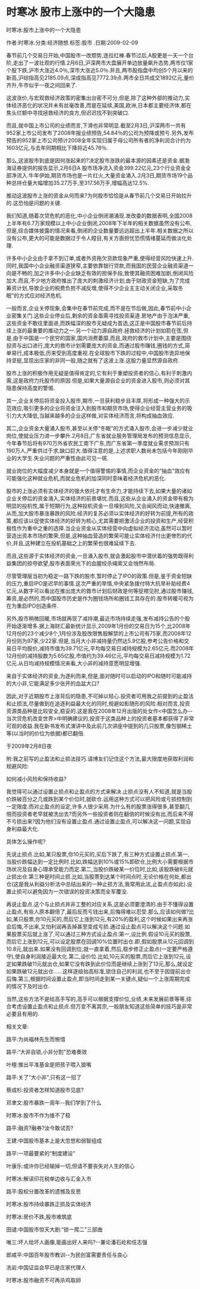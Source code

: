 # 时寒冰  股市上涨中的一个大隐患    
    
时寒冰:股市上涨中的一个大隐患    
作者:时寒冰.分类:经济随想.标签:股市 .日期:2009-02-09    
春节前几个交易日开始,中国股市一改颓势,连拉红棒.春节过后,A股更是一天一个台阶,走出了一波壮观的行情.2月6日,沪深两市大盘展开单边放量飙升态势,两市仅1家个股下跌,沪市大涨近4.0％,深市大涨近5.0％.并且,两市股指盘中均创5个月以来的新高,沪综指高见2185.09点,深成指高见7772.39点.两市全日共成交1892亿元,量价齐升,牛市似乎一夜之间回来了.    
这波涨价,与宏观救经济政策的密集出台密不可分,但是,除了这种外部的推动力,实体经济恶化的状况并未有丝毫改善,而是在延续,美国,欧洲,日本都主要经济体,都在焦头烂额中寻找拯救经济的良方,但迟迟找不到突破口.    
而且,就中国上市公司的业绩而言,下滑也非常明显.截至2月3日,沪深两市一共有952家上市公司发布了2008年报业绩预告,54.84％的公司为预降或预亏.另外,发布预告的952家上市公司预计2008全年实现归属于母公司所有者的净利润合计约为1603亿元,与去年同期相比下降将近45.76％.    
那么,这波股市到底是因何涨起来的?决定股市涨跌的最本源的因素还是资金.据渤海证券提供的报告显示,2月6日A 股市场净流入资金399.22亿元,23个行业资金全部净流入.牛年伊始,期货市场也是一片红火,大量资金涌入.2月3日,期货市场19个品种总持仓量大幅增加35.27万手,至317.56万手,增幅高达12.5%.    
推动这波股市上涨的资金从何而来?为何股市恰恰是从春节前几个交易日开始拉升的.这恐怕是问题的关键.    
我们知道,随着次贷危机的恶化,中小企业倒闭潮涌现.发改委的数据表明,全国2008上半年有6.7万家规模以上中小企业倒闭,2008年下半年的相关数据虽然没有公布,但是,综合媒体披露的情况来看,倒闭的企业数量要远远超出上半年.相关数据之所以没有公布,更大的可能是数据过于令人瞠目,有关方面担忧恐慌情绪蔓延而做淡化处理.    
许多中小企业由于拿不到订单,或者外资拖欠货款现象严重,使得经营风险快速上升.同时,我国中小企业融资渠道狭窄,主要依靠银行贷款,而我国的民营企业融资渠道一向是不畅的,加之许多中小企业缺乏有效的担保手段,致使其融资困难加剧,倒闭风险加大.而且,不少地方政府推出了庞大的刺激经济计划,由于财政资金短缺,为了完成筹资计划,导致企业的税费负担不减反增,使得不少企业主主动关闭企业,采取冬眠“的方式应对经济危机.    
一般而言,企业关停现象,会集中在春节前完成,而不是在节后做,因此,春节前中小企业密集关门.这些企业停业后,剩余的资金亟需寻找投资渠道.房地产由于泡沫严重,这些资金不敢往里面进,而跌幅深的股市无疑成为首选,这正是中国股市春节前后持续上涨的最重要的推动力之一.另一个动力源自政府.拯救经济的计划如箭在弦,但是,由于中国是一个民穷的国家,国内消费萎靡,而且,政府的救市计划中,主要是围绕投资与出口进行,庞大的救市计划需要庞大的资金,而通过股市赚钱,圈钱的方式,简单易行,成本极低,历来受到高度重视.在全球股市下跌的过程中,中国股市诡异地保持坚挺,显现出庄家的非同一般,随之就有了这波上涨.这股力量显然源自政府.    
股市上涨的积极作用无疑是值得肯定的,它有利于重塑投资者的信心,有利于刺激内需,这是政府力托股市的原因.但是,如果大量源自企业的资金进入股市,则必须对其隐患保持高度的警惕.    
其一,企业关停后将资金投入股市,期市,一旦获利稳步且丰厚,将形成一种强大的示范效应,吸引更多的企业将资金注入到股市和期货市场,使得企业经营主营业务的吸引力大大降低,当越来越多的企业这样做,对实体经济而言,将构成抽血效应.    
其二,企业资金大量涌入股市,甚至以关停“冬眠"的方式涌入股市,会进一步减少就业岗位,使就业压力进一步攀升.2月8日,广东省就业服务管理局发布的预测信息显示,今年春节后将有970万外省农民工南下广东,而广东省第一季度就业需求预测只有190万人,严重供过于求,缺口巨大.值得注意的是,上述求职人数尚未包括今年刚刚毕业的大学生.失业问题的严重性由此可见一斑.    
就业岗位的大幅度减少本身就是一个值得警惕的事情,而企业资金的“抽血"效应有可能强化这种就业危机,而就业危机的加深同时意味着经济危机的恶化.    
股市的上涨必须有实体经济的强大依托才有生命力,才能持续下去,如果大量的诸如企业关停后的资金涌入,实体经济的前景堪忧.而且,这些从企业涌入的资金带有极为明显的投机性,属于短期行为,这种投机资金一旦嗅到风险,又会闻风而动,快速撤离,从而,加大股市暴涨暴跌的风险.经济的复苏必须以实体经济的好转为前提,所有的政策,都应该以促使实体经济的好转为核心,尤其需要把激活企业的投资和生产,经营积极性作为重中之重的选择.当企业资金从实体经营中向虚拟经济流动,虽然可以暂时营造出资本市场的繁荣,但是,这种抽血营造的繁荣可能让实体经济付出更惨烈的代价,并且,这种建立在投机基础之上的繁荣也很难延续下去.    
而且,这些源于实体经济的资金,一旦涌入股市,就会激起股市中潜伏着的强势既得利益集团的掠夺欲望,股市表面荣光下的血腥绞杀绳索又会悄然布局.    
尽管管理层当初为稳定一路下跌的股市,暂时停止了IPO的政策.但是,鉴于资金短缺的压力,重启IPO是迟早的事情.这次严重的旱情,中央紧急拨付特大抗旱补助经费4亿元,从数字可以看出在推出庞大的救市计划后财政是何等捉襟见肘,通过股市赚钱,筹资,是必然的,而中国股市历史是作为圈钱场所和圈钱工具存在的.股市转暖可视为在为重启IPO创造条件.    
另外,股市稍微回暖,市场就再现了减持潮,最近市场持续走强,发布减持公告的个股开始逐渐增多.据上海财汇最新统计显示,2009年1月份的交易日为15个,比2008年12月份的23个减少8个,1月份涉及股改限售股解禁的上市公司有75家,而2008年12月份则为97家,少22家.但是,当月大小非减持量仍然达5.9亿股,参考公告价格和交易日平均股价,减持市值为39.71亿元,平均每交易日减持规模为2.65亿元.而2008年12月份的减持股数为5.65亿股,市值约为39.46亿元,平均每交易日减持规模为1.72亿元.从日均减持规模情况来看,大小非的减持意愿明显增强.    
来自于实体经济的资金,为逐利而来,但是,面对随时可以启动的IPO和随时可能减持的大小非,它能满足多少张开的血盆大口?    
因此,对于近期股市上涨背后的隐患,不可掉以轻心.投资者可用我之前提到的止盈法和止损法,尽量做到在追逐利益最大化的同时,规避如影随形的风险.相对而言,投资资源类品种是比较安全,稳妥的.这是我在2008年12月出版的处女作<中国怎么办--当次贷危机改变世界>中明确建议的,投资于这类品种上的投资者基本都获得了非常可观的收益.我在新书发布式演讲中及此前几次讲座中提到的几只股票,像包钢稀土等(以当时的价位为依据)都已翻倍.    
于2009年2月8日夜    
附:我之前写的止盈法和止损法技巧.请博友们记住这个方法,最大限度地获取利润和规避风险:    
如何减小风险和保持收益?    
我觉得可以通过设置止损点和止盈点的方式来解决.止损点没有人不知道,就是当股价跌破百分之几或跌到某个价位时,就砍仓.运用这种方式可以把风险或亏损控制到一定限度.而对止盈点的设定,许多人很少采用.为什么有的股票涨得很多,甚至翻几倍而投资者老早就被洗出去?而另外一些投资者则在翻倍的时候没有出,而后来不得不亏损出来?因为他们没有设置止盈点.通过设置止盈点,可以解决这一问题,实现自身利益最大化.    
具体怎么操作呢?    
先说止损点.比如,某只股票,你10元买的,买后下跌了,有三种方式设置止损点.第一,当股价跌幅达到一定比例时.比如,跌幅达到10%或15%即砍仓,比例大小需要根据市场状况及自身心理承受能力而定.第二,当股价跌破某一价位时,比如,该股跌破8元就止损出仓.第三种是时间止损.比如,当股票到达某个时间点时,无论价格在何处,都出仓(这是我从利益分析法中总结出来的一种止损方法,我常用此法,止盈点亦如此).设置止损可以避免因为一次错误的投资决策而全军覆没.    
再说止盈点.这个与止损点并非工整的对应关系,这是必须要澄清的.由于不懂得设置止盈点,有些人原本翻倍了,最后反而亏钱出来,后悔得难以忍受.那么,应该如何做?比如,某只股票,你10元买的,而后它上涨到12元,有20%的盈利,这个时候如果出来再涨会后悔,不出来,又怕利润再丢掉甚至变成亏损.通过设止盈点可以解决这个问题.如果股票买后就上涨了,可以通过三种方式设止盈点:第一,设比例.假设10元买的股票,而后它上涨到12元,可以设定股票在回调10%位置时出仓.即,假如股票从12元回调到10.8元,就出来.如果没有回调到位,就一直拿着,然后,稳步修正止盈点(一定要严格遵守),使自身利润接近最大化.第二,设价位.比如,10元买的股票,而后它上涨到12元,设定如果跌破11元就出仓,如果它没有跌到此价位而是继续上涨到了13元,那么,就设定如果跌破12元就出仓......这样逐级抬高标准,锁住自己的利润,也不至于因提前出仓后悔.第三,根据时间设置止盈点,即当时间走到某一关键点,疑似一个上涨周期完成的情况下及时出仓.    
当然,这些方法不是给高手写的,高手可以根据支撑价位,业绩,未来发展前景等等,综合考虑设置止盈点和止损点.但万变不离其宗,一般朋友知道这些简单的技巧是非常必要且有用的.    
    
相关文章:    
路平:为尚福林先生而惋惜    
路平:“大非自锁,小非分割"恐难奏效    
叶檀:推出平准基金是把孩子喂入狼嘴    
路平:关了“大小非",只有这一招了    
蔡成杉:投资者怎样知道股市见底?    
邓聿文:股市暴跌一周年--我们学到了什么    
时寒冰:股市不作为维不了稳    
路平:融资?融券?汝今敢试否?    
王建:中国股市基本上是大忽悠和弱智组成    
路平:一项最要紧的“制度建设"    
叶康乐:或许你已经输掉一切,但请不要丧失对人生的信心    
时寒冰:解读印花税单边收与汇金入市    
路平:股权分置改革的遗憾及反思    
时寒冰:股市持续暴跌正损及实体经济    
时寒冰:房价不跌,股市难筑底    
田谴:中国股市惊天大剧:“锁一爬二"三部曲    
唯三:坏人给坏人画像,能画出好人来吗?--兼论潘石屹和任志强    
郎咸平:中国百年股市教训--为民创富需要责任与良心    
冼岩:中国证监会早已是庄家代理人    
时寒冰:股市融资不可再杀鸡取卵